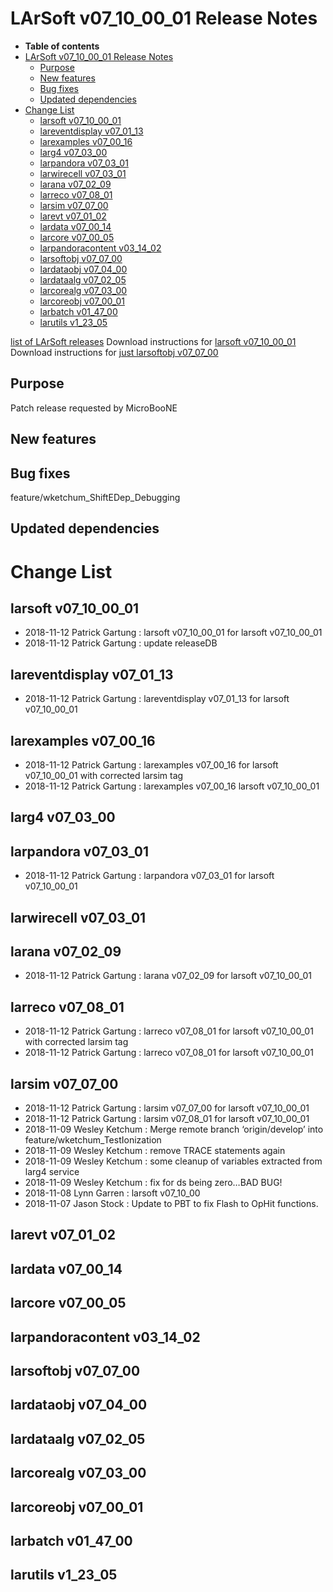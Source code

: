 LArSoft v07\_10\_00\_01 Release Notes
=============================================================================

-   **Table of contents**
-   [LArSoft v07\_10\_00\_01 Release Notes](#LArSoft-v07_10_00_01-Release-Notes)
    -   [Purpose](#Purpose)
    -   [New features](#New-features)
    -   [Bug fixes](#Bug-fixes)
    -   [Updated dependencies](#Updated-dependencies)
-   [Change List](#Change-List)
    -   [larsoft v07\_10\_00\_01](#larsoft-v07_10_00_01)
    -   [lareventdisplay v07\_01\_13](#lareventdisplay-v07_01_13)
    -   [larexamples v07\_00\_16](#larexamples-v07_00_16)
    -   [larg4 v07\_03\_00](#larg4-v07_03_00)
    -   [larpandora v07\_03\_01](#larpandora-v07_03_01)
    -   [larwirecell v07\_03\_01](#larwirecell-v07_03_01)
    -   [larana v07\_02\_09](#larana-v07_02_09)
    -   [larreco v07\_08\_01](#larreco-v07_08_01)
    -   [larsim v07\_07\_00](#larsim-v07_07_00)
    -   [larevt v07\_01\_02](#larevt-v07_01_02)
    -   [lardata v07\_00\_14](#lardata-v07_00_14)
    -   [larcore v07\_00\_05](#larcore-v07_00_05)
    -   [larpandoracontent v03\_14\_02](#larpandoracontent-v03_14_02)
    -   [larsoftobj v07\_07\_00](#larsoftobj-v07_07_00)
    -   [lardataobj v07\_04\_00](#lardataobj-v07_04_00)
    -   [lardataalg v07\_02\_05](#lardataalg-v07_02_05)
    -   [larcorealg v07\_03\_00](#larcorealg-v07_03_00)
    -   [larcoreobj v07\_00\_01](#larcoreobj-v07_00_01)
    -   [larbatch v01\_47\_00](#larbatch-v01_47_00)
    -   [larutils v1\_23\_05](#larutils-v1_23_05)

[list of LArSoft releases](LArSoft_release_list)
Download instructions for [larsoft v07\_10\_00\_01](http://scisoft.fnal.gov/scisoft/bundles/larsoft/v07_10_00_01/larsoft-v07_10_00_01.html)
Download instructions for [just larsoftobj v07\_07\_00](http://scisoft.fnal.gov/scisoft/bundles/larsoftobj/v07_07_00/larsoftobj-v07_07_00.html)

Purpose
--------------------

Patch release requested by MicroBooNE

New features
------------------------------

Bug fixes
------------------------

feature/wketchum\_ShiftEDep\_Debugging

Updated dependencies
----------------------------------------------

Change List
============================

larsoft v07\_10\_00\_01
-------------------------------------------------

-   2018-11-12 Patrick Gartung : larsoft v07\_10\_00\_01 for larsoft v07\_10\_00\_01
-   2018-11-12 Patrick Gartung : update releaseDB

lareventdisplay v07\_01\_13
----------------------------------------------------------

-   2018-11-12 Patrick Gartung : lareventdisplay v07\_01\_13 for larsoft v07\_10\_00\_01

larexamples v07\_00\_16
--------------------------------------------------

-   2018-11-12 Patrick Gartung : larexamples v07\_00\_16 for larsoft v07\_10\_00\_01 with corrected larsim tag
-   2018-11-12 Patrick Gartung : larexamples v07\_00\_16 larsoft v07\_10\_00\_01

larg4 v07\_03\_00
--------------------------------------

larpandora v07\_03\_01
------------------------------------------------

-   2018-11-12 Patrick Gartung : larpandora v07\_03\_01 for larsoft v07\_10\_00\_01

larwirecell v07\_03\_01
--------------------------------------------------

larana v07\_02\_09
----------------------------------------

-   2018-11-12 Patrick Gartung : larana v07\_02\_09 for larsoft v07\_10\_00\_01

larreco v07\_08\_01
------------------------------------------

-   2018-11-12 Patrick Gartung : larreco v07\_08\_01 for larsoft v07\_10\_00\_01 with corrected larsim tag
-   2018-11-12 Patrick Gartung : larreco v07\_08\_01 for larsoft v07\_10\_00\_01

larsim v07\_07\_00
----------------------------------------

-   2018-11-12 Patrick Gartung : larsim v07\_07\_00 for larsoft v07\_10\_00\_01
-   2018-11-12 Patrick Gartung : larsim v07\_08\_01 for larsoft v07\_10\_00\_01
-   2018-11-09 Wesley Ketchum : Merge remote branch ‘origin/develop’ into feature/wketchum\_TestIonization
-   2018-11-09 Wesley Ketchum : remove TRACE statements again
-   2018-11-09 Wesley Ketchum : some cleanup of variables extracted from larg4 service
-   2018-11-09 Wesley Ketchum : fix for ds being zero…BAD BUG!
-   2018-11-08 Lynn Garren : larsoft v07\_10\_00
-   2018-11-07 Jason Stock : Update to PBT to fix Flash to OpHit functions.

larevt v07\_01\_02
----------------------------------------

lardata v07\_00\_14
------------------------------------------

larcore v07\_00\_05
------------------------------------------

larpandoracontent v03\_14\_02
--------------------------------------------------------------

larsoftobj v07\_07\_00
------------------------------------------------

lardataobj v07\_04\_00
------------------------------------------------

lardataalg v07\_02\_05
------------------------------------------------

larcorealg v07\_03\_00
------------------------------------------------

larcoreobj v07\_00\_01
------------------------------------------------

larbatch v01\_47\_00
--------------------------------------------

larutils v1\_23\_05
------------------------------------------
